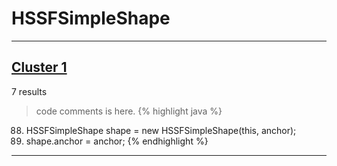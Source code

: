 # HSSFSimpleShape

***

## [Cluster 1](./1)
7 results
> code comments is here.
{% highlight java %}
88. HSSFSimpleShape shape = new HSSFSimpleShape(this, anchor);
89. shape.anchor = anchor;
{% endhighlight %}

***

